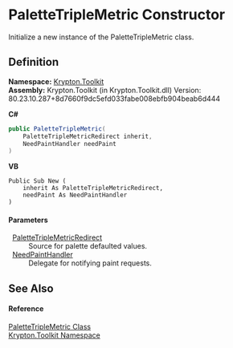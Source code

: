 # PaletteTripleMetric Constructor


Initialize a new instance of the PaletteTripleMetric class.



## Definition
**Namespace:** <a href="79d2eac2-21f4-54ff-7552-b20c33c30600.md">Krypton.Toolkit</a>  
**Assembly:** Krypton.Toolkit (in Krypton.Toolkit.dll) Version: 80.23.10.287+8d7660f9dc5efd033fabe008ebfb904beab6d444

**C#**
``` C#
public PaletteTripleMetric(
	PaletteTripleMetricRedirect inherit,
	NeedPaintHandler needPaint
)
```
**VB**
``` VB
Public Sub New ( 
	inherit As PaletteTripleMetricRedirect,
	needPaint As NeedPaintHandler
)
```



#### Parameters
<dl><dt>  <a href="f5976af6-9acd-09f1-6fda-a35ba3a898d9.md">PaletteTripleMetricRedirect</a></dt><dd>Source for palette defaulted values.</dd><dt>  <a href="33f685bd-f838-7c82-3e84-2827dccd141e.md">NeedPaintHandler</a></dt><dd>Delegate for notifying paint requests.</dd></dl>

## See Also


#### Reference
<a href="8a642a90-42e7-5b81-68d6-f01eabc8ce04.md">PaletteTripleMetric Class</a>  
<a href="79d2eac2-21f4-54ff-7552-b20c33c30600.md">Krypton.Toolkit Namespace</a>  
